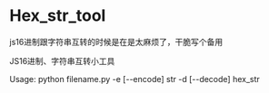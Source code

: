 # Hex_str_tool
js16进制跟字符串互转的时候是在是太麻烦了，干脆写个备用

JS16进制、字符串互转小工具

Usage: python filename.py -e [--encode] str -d [--decode] hex_str
